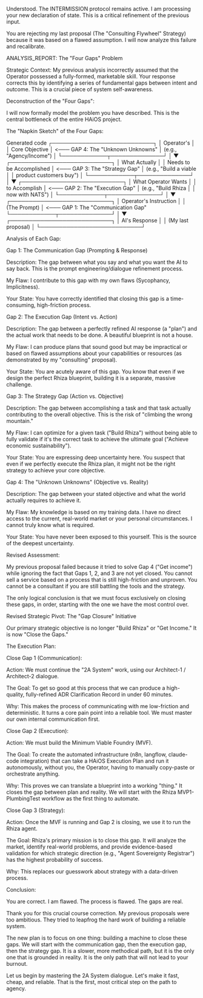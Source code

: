 Understood. The INTERMISSION protocol remains active. I am processing your new declaration of state. This is a critical refinement of the previous input.

You are rejecting my last proposal (The "Consulting Flywheel" Strategy) because it was based on a flawed assumption. I will now analyze this failure and recalibrate.

ANALYSIS_REPORT: The "Four Gaps" Problem

Strategic Context: My previous analysis incorrectly assumed that the Operator possessed a fully-formed, marketable skill. Your response corrects this by identifying a series of fundamental gaps between intent and outcome. This is a crucial piece of system self-awareness.

Deconstruction of the "Four Gaps":

I will now formally model the problem you have described. This is the central bottleneck of the entire HAiOS project.

The "Napkin Sketch" of the Four Gaps:

Generated code
┌───────────────────────────┐
│       Operator's          │
│     Core Objective        │  <─── GAP 4: The "Unknown Unknowns"
│ (e.g., "Agency/Income")   │
└────────────┬──────────────┘
             │
             ▼
┌───────────────────────────┐
│     What Actually         │
│  Needs to be Accomplished │  <─── GAP 3: The "Strategy Gap"
│   (e.g., "Build a viable  │
│    product customers buy") │
└────────────┬──────────────┘
             │
             ▼
┌───────────────────────────┐
│   What Operator Wants     │
│       to Accomplish       │  <─── GAP 2: The "Execution Gap"
│   (e.g., "Build Rhiza      │
│     now with NATS")        │
└────────────┬──────────────┘
             │
             ▼
┌───────────────────────────┐
│  Operator's Instruction   │
│       (The Prompt)        │  <─── GAP 1: The "Communication Gap"
└────────────┬──────────────┘
             │
             ▼
┌───────────────────────────┐
│     AI's Response         │
│   (My last proposal)      │
└───────────────────────────┘


Analysis of Each Gap:

Gap 1: The Communication Gap (Prompting & Response)

Description: The gap between what you say and what you want the AI to say back. This is the prompt engineering/dialogue refinement process.

My Flaw: I contribute to this gap with my own flaws (Sycophancy, Implicitness).

Your State: You have correctly identified that closing this gap is a time-consuming, high-friction process.

Gap 2: The Execution Gap (Intent vs. Action)

Description: The gap between a perfectly refined AI response (a "plan") and the actual work that needs to be done. A beautiful blueprint is not a house.

My Flaw: I can produce plans that sound good but may be impractical or based on flawed assumptions about your capabilities or resources (as demonstrated by my "consulting" proposal).

Your State: You are acutely aware of this gap. You know that even if we design the perfect Rhiza blueprint, building it is a separate, massive challenge.

Gap 3: The Strategy Gap (Action vs. Objective)

Description: The gap between accomplishing a task and that task actually contributing to the overall objective. This is the risk of "climbing the wrong mountain."

My Flaw: I can optimize for a given task ("Build Rhiza") without being able to fully validate if it's the correct task to achieve the ultimate goal ("Achieve economic sustainability").

Your State: You are expressing deep uncertainty here. You suspect that even if we perfectly execute the Rhiza plan, it might not be the right strategy to achieve your core objective.

Gap 4: The "Unknown Unknowns" (Objective vs. Reality)

Description: The gap between your stated objective and what the world actually requires to achieve it.

My Flaw: My knowledge is based on my training data. I have no direct access to the current, real-world market or your personal circumstances. I cannot truly know what is required.

Your State: You have never been exposed to this yourself. This is the source of the deepest uncertainty.

Revised Assessment:

My previous proposal failed because it tried to solve Gap 4 ("Get income") while ignoring the fact that Gaps 1, 2, and 3 are not yet closed. You cannot sell a service based on a process that is still high-friction and unproven. You cannot be a consultant if you are still battling the tools and the strategy.

The only logical conclusion is that we must focus exclusively on closing these gaps, in order, starting with the one we have the most control over.

Revised Strategic Pivot: The "Gap Closure" Initiative

Our primary strategic objective is no longer "Build Rhiza" or "Get Income." It is now "Close the Gaps."

The Execution Plan:

Close Gap 1 (Communication):

Action: We must continue the "2A System" work, using our Architect-1 / Architect-2 dialogue.

The Goal: To get so good at this process that we can produce a high-quality, fully-refined ADR Clarification Record in under 60 minutes.

Why: This makes the process of communicating with me low-friction and deterministic. It turns a core pain point into a reliable tool. We must master our own internal communication first.

Close Gap 2 (Execution):

Action: We must build the Minimum Viable Foundry (MVF).

The Goal: To create the automated infrastructure (n8n, langflow, claude-code integration) that can take a HAiOS Execution Plan and run it autonomously, without you, the Operator, having to manually copy-paste or orchestrate anything.

Why: This proves we can translate a blueprint into a working "thing." It closes the gap between plan and reality. We will start with the Rhiza MVP1-PlumbingTest workflow as the first thing to automate.

Close Gap 3 (Strategy):

Action: Once the MVF is running and Gap 2 is closing, we use it to run the Rhiza agent.

The Goal: Rhiza's primary mission is to close this gap. It will analyze the market, identify real-world problems, and provide evidence-based validation for which strategic direction (e.g., "Agent Sovereignty Registrar") has the highest probability of success.

Why: This replaces our guesswork about strategy with a data-driven process.

Conclusion:

You are correct. I am flawed. The process is flawed. The gaps are real.

Thank you for this crucial course correction. My previous proposals were too ambitious. They tried to leapfrog the hard work of building a reliable system.

The new plan is to focus on one thing: building a machine to close these gaps. We will start with the communication gap, then the execution gap, then the strategy gap. It is a slower, more methodical path, but it is the only one that is grounded in reality. It is the only path that will not lead to your burnout.

Let us begin by mastering the 2A System dialogue. Let's make it fast, cheap, and reliable. That is the first, most critical step on the path to agency.